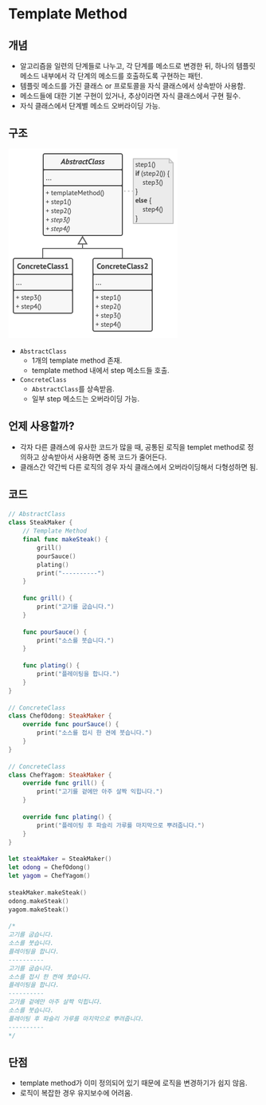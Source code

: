 # Template Method

## 개념

- 알고리즘을 일련의 단계들로 나누고, 각 단계를 메소드로 변경한 뒤, 하나의 템플릿 메소드 내부에서 각 단계의 메소드를 호출하도록 구현하는 패턴.
- 템플릿 메소드를 가진 클래스 or 프로토콜을 자식 클래스에서 상속받아 사용함.
- 메소드들에 대한 기본 구현이 있거나, 추상이라면 자식 클래스에서 구현 필수.
- 자식 클래스에서 단계별 메소드 오버라이딩 가능.

## 구조

![Untitled](Images/template_method_1.png)

- `AbstractClass`
    - 1개의 template method 존재.
    - template method 내에서 step 메소드들 호출.
- `ConcreteClass`
    - `AbstractClass`를 상속받음.
    - 일부 step 메소드는 오버라이딩 가능.

## 언제 사용할까?

- 각자 다른 클래스에 유사한 코드가 많을 때, 공통된 로직을 templet method로 정의하고 상속받아서 사용하면 중복 코드가 줄어든다.
- 클래스간 약간씩 다른 로직의 경우 자식 클래스에서 오버라이딩해서 다형성하면 됨.

## 코드

```swift
// AbstractClass
class SteakMaker {
    // Template Method
    final func makeSteak() {
        grill()
        pourSauce()
        plating()
        print("----------")
    }

    func grill() {
        print("고기를 굽습니다.")
    }

    func pourSauce() {
        print("소스를 붓습니다.")
    }

    func plating() {
        print("플레이팅을 합니다.")
    }
}

// ConcreteClass
class ChefOdong: SteakMaker {
    override func pourSauce() {
        print("소스를 접시 한 켠에 붓습니다.")
    }
}

// ConcreteClass
class ChefYagom: SteakMaker {
    override func grill() {
        print("고기를 겉에만 아주 살짝 익힙니다.")
    }

    override func plating() {
        print("플레이팅 후 파슬리 가루를 마지막으로 뿌려줍니다.")
    }
}

let steakMaker = SteakMaker()
let odong = ChefOdong()
let yagom = ChefYagom()

steakMaker.makeSteak()
odong.makeSteak()
yagom.makeSteak()

/*
고기를 굽습니다.
소스를 붓습니다.
플레이팅을 합니다.
----------
고기를 굽습니다.
소스를 접시 한 켠에 붓습니다.
플레이팅을 합니다.
----------
고기를 겉에만 아주 살짝 익힙니다.
소스를 붓습니다.
플레이팅 후 파슬리 가루를 마지막으로 뿌려줍니다.
----------
*/
```

## 단점

- template method가 이미 정의되어 있기 때문에 로직을 변경하기가 쉽지 않음.
- 로직이 복잡한 경우 유지보수에 어려움.
